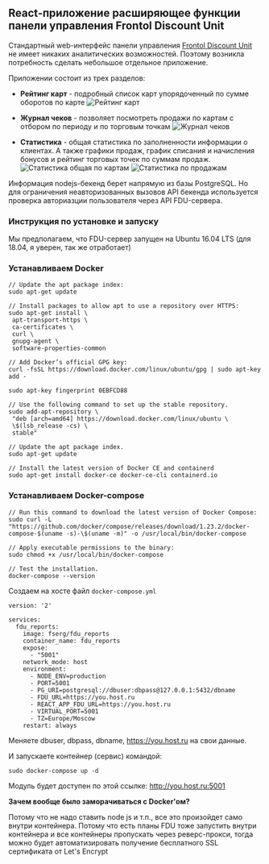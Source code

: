 ## React-приложение расширяющее функции панели управления Frontol Discount Unit

Стандартный web-интерфейс панели управления [Frontol Discount Unit](https://www.frontol.ru/catalog/frontol-discount-unit/) не имеет никаких аналитических возможностей. Поэтому возникла потребность
сделать небольшое отдельное приложение.

Приложении состоит из трех разделов:

- **Рейтинг карт** - подробный список карт упорядоченный по сумме оборотов по карте
  ![Рейтинг карт](https://lh3.googleusercontent.com/hTNKs5_RzhN_C-wIZH_qh9OTjkncicClm6Zsi_u_IGCow8TqQDkSCs-p0R_INp5HgvGzlwPC0EEifMmfl7IZEIBrAX5mumyUTCMX_3Znv4BddJnOd8crdweK7Gyc3_l37IYkij6t94Qw0mpo7I-0UgMNH-wdRUatQ59376miqEzUl2jCrV31vNGMo0GoUgQYwcbeOJiE4Hf_Zfx_1OCJ1Avq62H9k5P6DNz5wjALMCDY4_FiVHJifg63YXU94niLP0ZaBmbqPVDkSWlKNR8jQ61FrQl8UwU_yvCeTq6S9dCIVitowQ6nXmyPxHiW8qPHv7mSUA0cMRU7wSDnNBYlAWN7NE-oAM2RrD2riSdPMKfAoD6aXclWLXREIS4HwMN0DoWE8ZDSz-187guXGBweh4lN22kc6grd5Ur5u-Dh-bLoImTx1EaLNoCi-L-ZiGgIHZzB9-Xn9kUltF7JrJZTNwZoZiETaXKihUUH8XNgREBTsEAvHKw67TmtiQqt4npKvvfIQOzR3uaU44SmtmmYJTLrl7fqa6oIxxiOzZsHg1EcYn4zOwCqj5TqmsqWVmaxjxuX2WYTLFgRMmy10Y4qFBHHIlEf8NF84O3lH8sFuRSepQNoGnCRIntXg6JzV0O7xVAdas49EKMWjNoD0oM4uDvEVAxaUiU=w960-h384-no)

- **Журнал чеков** - позволяет посмотреть продажи по картам с отбором по периоду и по торговым точкам
  ![Журнал чеков](https://lh3.googleusercontent.com/uFQozhHCFyRbiuLgJFnsOXUWqnZF-yG8JqqAdm5_orcLykEm__h_xDrTgqNcc2NZJ93SG7tAXsu4kqF-g2y1vHPrKLla3gr3H6HQ6e7sgTYOS_tgjr5HDO52Aw8MbY6TrGeNUMjrH9Mp06Twxb5MVrbXdxU5-CdEGG6R3BCPFX1RM3LvDb_cFn8q0Au7SEPMa1mH8GhAX3BVPKrQUYiEC6fEIm2AgH6Env2HRbbzSGEZxi63_2pLyJckIROGqOyUerwnb5YTPObYYnYpSsezZy8v5jZOrPmuVu1qkrQ6UXpN2I3rYwbgOH6Zt4H9Yix2YKoyBCqLgpisuLkkadkaxukqbPgsAGOPpA_lp_VJMMwqE7pU91TC5FPe76pXv9ihQBMEM-cN0Kl_wdWYk79TuZxnsveei0_K7A4rgaUccCpeV6bk3yrsZfYKrZB6WM2hfiUHKfI1QKZ0XLP59oRljGTuV9gtMPnEUOuMsighVqvhWBcJeN5YmFvme12n50J84Xil3xUssCJTHL1hNFxjiBLTTd1NYlu4aRHOLiTzgrQsJJPokxMmCd1rd19Hn1v0zBd4XMHAQXzDWGpPj1E6IQlLa4YxIvsSEKwl5OfcL_McYnTnopPJ0y9pWY2df_GnuhygzYObVUrcwSFkVUxvK6zloX-EXOM=w958-h386-no)

- **Статистика** - общая статистика по заполненности информации о клиентах. А также графики продаж, график списания и начисления бонусов и рейтинг торговых точек по суммам продаж.
  ![Статистика общая по картам](https://lh3.googleusercontent.com/f6ZpFP1feK5jJEmYeK5_YgUc9yJRx-dOR-daUuhqOgffVvzHb-TBG-srufXelP6H47JDl1hLdgaSi1Cy0UnxaIJeHr0T3wZonRgiP0OcTtEmvT6LQ1UOcnDQH_YAWRXbd5221cSKYUqfLZBhNsBsYnvAD2lEvhyCUy19StcgDw53qusfhqGLv-wrqXF56k_NehmzXuZIdF3CjrTu0MKnnxt_jWWJ2ahozeSF7UOFKAnKYQ0ehWM7VBBjK_rhv3zcLOrlseW5QoiqWj6aUKU4v-jIM97i0TB8KfZpAlYfIG-qmgBuqdPEXaYWhoMjqU7lZrF1jhjgh_ginK122IuytsEcBr8JesSy2R0m3NvAh9te5SVDrCh86VYGs_v4ifPUNZ31-mSQzE8RCtYAvMloyrFSCxXV4D9H3SkpZxUaoq_F_1HEBQAQjfGzITHY0iPO2iiROhvjZoFtbgolsQbO94qBZu5sdB6dckc3NogMCxS_tlPnTGo7KlXLvxV7eN2Cjt2dtjNxGQzp2sOSU7mhpDO7OFiiKki-XLFLHMPAmKVLKHWqissAH-aH5MyyDWusbFVivEJbuvwaGxkHtwjbaigAe5ssiTFrzjPNTinaq5rkA11NwjYOXLzvyHgtk0NvWmK4zyBKD7fXJv_FpkrNaeJ_WpkFNzuhTmu5-aopzavdXUpo1ICmvSbpT8WPfg5iFTzs_nhaagYEjO-WxLz4N1nZ=w946-h374-no)
  ![Статистика по продажам](https://lh3.googleusercontent.com/OgUnhSRQtk9rqYYad-8AHcCKWGZ1mYk4Mgr1Vha3KlD27MAbFxa6sGUOMggva1_S1aPWI_kSjXQDROBEZREFxAQ0yQZaK8pLUdPNh_JXFUi-0WFNJo3gPESVbLraqqAlywUIlI1fxcgjZugnuc5t0rtXYdk8RoTEeZqXoyjwaiW_0qouzruoKr8E3f8KXtuMQ-vH0uyxaVajO3ZA9zabOTY1Ohfte43HlymkCzZdODpunD5nvWA5hKwF-fd4Lz-daUKNu3wgQYyICanlxaQdsoKzqENWhhzxSCecZ-QRiH9_FWmgFoFPHxUoX7C80wBxwyKLZ25Qbgu0DLYWrIpWinPKnPazjoQlfnQSlGFmECgU8cZj8n6uQmgXLL-xT3opwhYX2-eIMwtORwRO0MtNUiFxfED8Bzvd8zsg33wySqu9AWX49X6Rjg1lovlziGyI5RKbUt9iOvT7Fj3BSGzcZpPZbsuC6XHfRJjmxD5VepgMdy-pAuodasAyGHw15GNfkMDU91BAwajx8wwPfsJxJqRzdHJBbUFca9TmvkXCqBshPsz5we-7KAE2Aecx3LjZDG6zcYKASZSyjgn3lAdqhKCGj2b2vedC9MknPiuCGAn9r8J0XiEy0ZpNYFPe_vLTpN0E14T0pT2si0FGr2RJ-y-NCmVb4an5bmJgRoeC5yNcytf4ehAQ5ZXVHr712ULwIPbIg9O_MQOaYv6n7ypF78un=w946-h1084-no)

Информация nodejs-бекенд берет напрямую из базы PostgreSQL. Но для ограничения неавторизованных вызовов API бекенда используется проверка авториазции пользователя через API FDU-сервера.

### Инструкция по установке и запуску

Мы предполагаем, что FDU-сервер запущен на Ubuntu 16.04 LTS (для 18.04, я уверен, так же отработает)

### Устанавливаем Docker

```
// Update the apt package index:
sudo apt-get update

// Install packages to allow apt to use a repository over HTTPS:
sudo apt-get install \
 apt-transport-https \
 ca-certificates \
 curl \
 gnupg-agent \
 software-properties-common

// Add Docker’s official GPG key:
curl -fsSL https://download.docker.com/linux/ubuntu/gpg | sudo apt-key add -

sudo apt-key fingerprint 0EBFCD88

// Use the following command to set up the stable repository.
sudo add-apt-repository \
 "deb [arch=amd64] https://download.docker.com/linux/ubuntu \
 \$(lsb_release -cs) \
 stable"

// Update the apt package index.
sudo apt-get update

// Install the latest version of Docker CE and containerd
sudo apt-get install docker-ce docker-ce-cli containerd.io
```

### Устанавливаем Docker-compose

```
// Run this command to download the latest version of Docker Compose:
sudo curl -L "https://github.com/docker/compose/releases/download/1.23.2/docker-compose-$(uname -s)-\$(uname -m)" -o /usr/local/bin/docker-compose

// Apply executable permissions to the binary:
sudo chmod +x /usr/local/bin/docker-compose

// Test the installation.
docker-compose --version
```

Создаем на хосте файл `docker-compose.yml`

```
version: '2'

services:
  fdu_reports:
    image: fserg/fdu_reports
    container_name: fdu_reports
    expose:
      - "5001"
    network_mode: host
    environment:
      - NODE_ENV=production
      - PORT=5001
      - PG_URI=postgresql://dbuser:dbpass@127.0.0.1:5432/dbname
      - FDU_URL=https://you.host.ru
      - REACT_APP_FDU_URL=https://you.host.ru
      - VIRTUAL_PORT=5001
      - TZ=Europe/Moscow
    restart: always
```

Меняете dbuser, dbpass, dbname, https://you.host.ru на свои данные.

И запускаете контейнер (сервис) командой:

```
sudo docker-compose up -d
```

Модуль будет доступен по этой ссылке: http://you.host.ru:5001

**Зачем вообще было заморачиваться с Docker'ом?**

Потому что не надо ставить node js и т.п., все это произойдет само внутри контейнера.
Потому что есть планы FDU тоже запустить внутри контейнера и все контейнеры пропускать через реверс-прокси, тогда можно будет автоматизировать получение бесплатного SSL сертификата от Let's Encrypt
